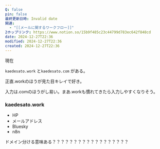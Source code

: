 ```yaml
---
Q: false
pin: false
最終更新日時: Invalid date
関連:
  - "[[メールに関するワークフロー]]"
2ホップリンク: https://www.notion.so/15b9f485c23c44799d783ec642f848cd
date: 2024-12-27T22:36
modified: 2024-12-27T22:36
created: 2024-12-27T22:36
---
```

  

現在

`kaedesato.work` と`kaedesato.com` がある。

  

正直.workのほうが見た目キレイで好き。

入力は.comのほうがし易い。まあ.workも慣れてきたら入力しやすくなりそう。

  

### kaedesato.work

- HP
- メールアドレス
- Bluesky
- n8n

  

  

ドメイン分ける意味ある？？？？？？？？？？？？？？？？？？